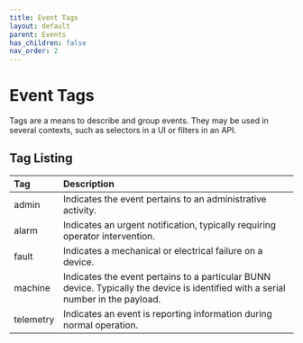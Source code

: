 ```yaml
---
title: Event Tags
layout: default
parent: Events
has_children: false
nav_order: 2
---
```


# Event Tags

Tags are a means to describe and group events. They may be used in several contexts, such as selectors in a UI or filters in an API.

## Tag Listing

| Tag       | Description                                                                   |
| :-------- | :---------------------------------------------------------------------------- |
| admin     | Indicates the event pertains to an administrative activity.                   |
| alarm     | Indicates an urgent notification, typically requiring operator intervention.  |
| fault     | Indicates a mechanical or electrical failure on a device.                     |
| machine   | Indicates the event pertains to a particular BUNN device. Typically the device is identified with a serial number in the payload.            |
| telemetry | Indicates an event is reporting information during normal operation.          |

